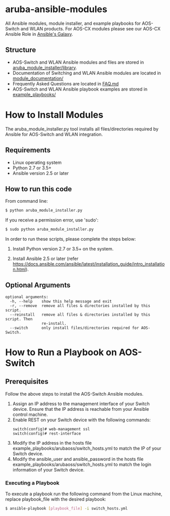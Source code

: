 # aruba-ansible-modules
All Ansible modules, module installer, and example playbooks for AOS-Switch and WLAN products.
 For AOS-CX modules please see our AOS-CX Ansible Role in [Ansible's Galaxy](https://galaxy.ansible.com/arubanetworks/aoscx_role).

## Structure

* AOS-Switch and WLAN Ansible modules and files are stored in [aruba_module_installer/library](https://github.com/aruba/aruba-ansible-modules/tree/master/aruba_module_installer/library).
* Documentation of Switching and WLAN Ansible modules are located in [module_documentation/](https://github.com/aruba/aruba-ansible-modules/tree/master/module_documentation) 
* Frequently Asked Questions are located in [FAQ.md](https://github.com/aruba/aruba-ansible-modules/blob/master/FAQ.md)
* AOS-Switch and WLAN Ansible playbook examples are stored in [example_playbooks/](https://github.com/aruba/aruba-ansible-modules/tree/master/example_playbooks)

# How to Install Modules
The aruba_module_installer.py tool installs all files/directories required by Ansible for AOS-Switch and WLAN integration.

## Requirements

* Linux operating system
* Python 2.7 or 3.5+
* Ansible version 2.5 or later


## How to run this code
From command line:    
```bash
$ python aruba_module_installer.py
```
If you receive a permission error, use 'sudo':
```bash
$ sudo python aruba_module_installer.py
```

In order to run these scripts, please complete the steps below:
1. Install Python version 2.7 or 3.5+ on the system.

2. Install Ansible 2.5 or later (refer https://docs.ansible.com/ansible/latest/installation_guide/intro_installation.html).
 
## Optional Arguments
```
optional arguments:
  -h, --help    show this help message and exit
  -r, --remove  remove all files & directories installed by this script.
  --reinstall   remove all files & directories installed by this script. Then
                re-install.
  --switch      only install files/directories required for AOS-Switch.
```

# How to Run a Playbook on AOS-Switch

## Prerequisites
Follow the above steps to install the AOS-Switch Ansible modules.
   
1. Assign an IP address to the management interface of your Switch device. Ensure that the IP address is reachable
from your Ansible control machine.
2. Enable REST on your Switch device with the following commands:
    ```
    switch(config)# web-management ssl
    switch(config)# rest-interface
    ```
3. Modify the IP address in the hosts file example_playbooks/arubaoss/switch_hosts.yml to match the IP of your Switch device.
4. Modify the ansible_user and ansible_password in the hosts file example_playbooks/arubaoss/switch_hosts.yml to match the login information of your Switch device.


### Executing a Playbook
To execute a playbook run the following command from the Linux machine, replace playbook_file with the desired playbook:  
```bash
$ ansible-playbook [playbook_file] -i switch_hosts.yml
```
